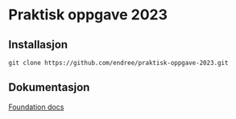 # Praktisk oppgave 2023
## Installasjon

```
git clone https://github.com/endree/praktisk-oppgave-2023.git
```

## Dokumentasjon
[Foundation docs](https://get.foundation/sites/docs/)